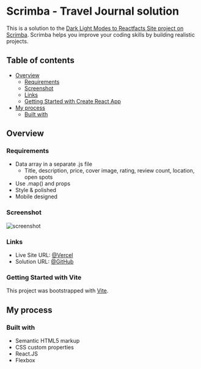 # Scrimba - Travel Journal solution

This is a solution to the [Dark Light Modes to Reactfacts Site project on Scrimba](https://scrimba.com/learn/learnreact/solo-project-pro-travel-journal-co74f46f2b22693c5ea577559). Scrimba helps you improve your coding skills by building realistic projects.

## Table of contents

- [Overview](#overview)
  - [Requirements](#requirements)
  - [Screenshot](#screenshot)
  - [Links](#links)
  - [Getting Started with Create React App](#getting-started-with-create-react-app)
- [My process](#my-process)
  - [Built with](#built-with)

## Overview

### Requirements

- Data array in a separate .js file
  - Title, description, price, cover image, rating, review count, location, open spots
- Use .map() and props
- Style & polished
- Mobile designed

### Screenshot

![screenshot](/src/assets/screenshot.png)

### Links

- Live Site URL: [@Vercel](https://dark-light-modes.vercel.app/)
- Solution URL: [@GitHub](https://github.com/nascimentolds/dark-light-modes)

### Getting Started with Vite

This project was bootstrapped with [Vite](https://vitejs.dev/guide/).

## My process

### Built with

- Semantic HTML5 markup
- CSS custom properties
- React.JS
- Flexbox
